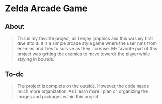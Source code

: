 # Zelda Arcade Game

## About
> This is my favorite project, as I enjoy graphics and this was my first dive into it.  It is a simple arcade
style game where the user runs from enemies and tries to survive as they increase.  My favorite part of this
project was getting the enemies to move towards the player while staying in bounds.

## To-do
> The project is complete on the outside.  However, the code needs much more organization.  As I learn more 
I plan on organizing the images and packages within this project.